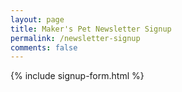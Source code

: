 ```yaml
---
layout: page
title: Maker's Pet Newsletter Signup
permalink: /newsletter-signup
comments: false
---
```


<div>
{% include signup-form.html %}
</div>
